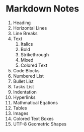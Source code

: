 # Markdown Notes
1. Heading
2. Horizontal Lines
3. Line Breaks
4. Text
    1. Italics
    2. Bold
    3. Strikethrough
    4. Mixed
    5. Colored Text
5. Code Blocks
6. Numbered List
7. Bullet List
8. Tasks List
9. Indentation
10. Hyperlinks
11. Mathmatical Eqations
12. Tables
13. Images
14. Colored Text Boxes
15. UTF-8 Geometric Shapes